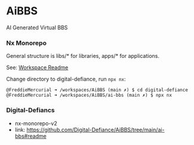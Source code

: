 # AiBBS
AI Generated Virtual BBS


### Nx Monorepo

General structure is libs/* for libraries, apps/* for applications.

See: [Workspace Readme](https://github.com/Digital-Defiance/AiBBS/tree/main/#readme)

Change directory to digital-defiance, run `npx nx`:
```
@FreddieMercurial ➜ /workspaces/AiBBS (main ✗) $ cd digital-defiance
@FreddieMercurial ➜ /workspaces/AiBBS/ai-bbs (main ✗) $ npx nx
```

### Digital-Defiancs
- nx-monorepo-v2
- link: https://github.com/Digital-Defiance/AiBBS/tree/main/ai-bbs#readme
